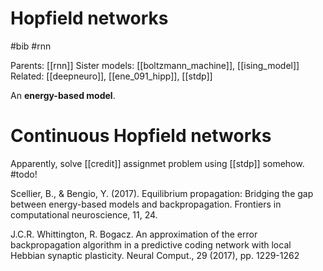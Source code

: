 # Hopfield networks

#bib #rnn

Parents: [[rnn]]
Sister models: [[boltzmann_machine]], [[ising_model]]
Related: [[deepneuro]], [[ene_091_hipp]], [[stdp]]


An **energy-based model**.

# Continuous Hopfield networks

Apparently, solve [[credit]] assignmet problem using [[stdp]] somehow. #todo!

Scellier, B., & Bengio, Y. (2017). Equilibrium propagation: Bridging the gap between energy-based models and backpropagation. Frontiers in computational neuroscience, 11, 24.

J.C.R. Whittington, R. Bogacz. An approximation of the error backpropagation algorithm in a predictive coding network with local Hebbian synaptic plasticity. Neural Comput., 29 (2017), pp. 1229-1262